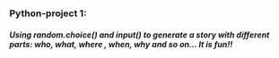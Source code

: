 ### Python-project 1: 
##### Using random.choice() and input() to generate a story with different parts: who, what, where , when, why and so on... It is fun!!
